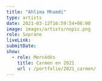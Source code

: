 ```yaml
---
title: "Ahlima Mhamdi"
type: artists
date: 2021-03-12T16:59:54+06:00
image: images/artists/nopic.png
role: Soprane
liveLink: 
submitDate: 
show:
  - role: Mercédès
    title: Carmen en 2021
    url : /portfolio/2021_carmen/
---
```



